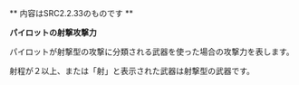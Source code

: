 ** 内容はSRC2.2.33のものです **

**パイロットの射撃攻撃力**

パイロットが射撃型の攻撃に分類される武器を使った場合の攻撃力を表します。

射程が２以上、または「射」と表示された武器は射撃型の武器です。
